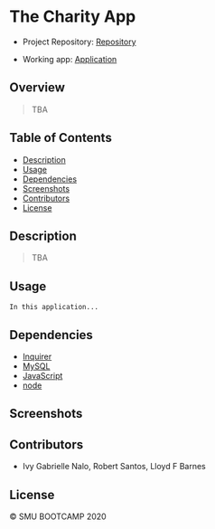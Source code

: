 # The Charity App

- Project Repository: [Repository](https://github.com/inalo1/CharityApp)

- Working app: [Application](https://project2-rli.herokuapp.com/)

## Overview

>TBA

## Table of Contents

- [Description](#description)
- [Usage](#usage)
- [Dependencies](#dependencies)
- [Screenshots](#screenshots)
- [Contributors](#contributors)
- [License](#license)

## Description

>TBA

## Usage

```
In this application...

```

## Dependencies
- [Inquirer](https://www.npmjs.com/package/inquirer/v/0.2.3)
- [MySQL](https://www.npmjs.com/package/mysql)
- [JavaScript](https://www.javascript.com/) 
- [node](https://nodejs.org/en/)


## Screenshots



## Contributors

- Ivy Gabrielle Nalo, Robert Santos, Lloyd F Barnes

## License
© SMU BOOTCAMP 2020